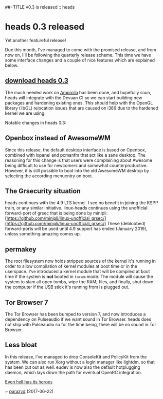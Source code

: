 ##+TITLE v0.3 is released :: heads

heads 0.3 released
==================

Yet another featureful release!

Due this month, I've managed to come with the promised release, and from
now on, I'll be following the quarterly release scheme. This time we
have some interface changes and a couple of nice features which are
explained below.


## [download heads 0.3](https://files.dyne.org/heads/)


The much needed work on [Amprolla](https://github.com/parazyd/amprolla)
has been done, and hopefully soon, heads will integrate with the Devuan
CI so we can start building new packages and hardening existing ones.
This should help with the OpenGL library (libGL) relocation issues that
are caused on i386 due to the hardened kernel we are using.


Notable changes in heads 0.3:

Openbox instead of AwesomeWM
----------------------------

Since this release, the default desktop interface is based on Openbox,
combined with lxpanel and pcmanfm that act like a sane desktop. The
reasoning for this change is that users were complaining about Awesome
being difficult to use for newcomers and somewhat counterproductive.
However, it is still possible to boot into the old AwesomeWM desktop by
selecting the according menuentry on boot.


The Grsecurity situation
------------------------

heads continues with the 4.9 LTS kernel. I see no benefit in joining the
KSPP train, or any similar initiative. linux-heads continues using the
unofficial forward-port of grsec that is being done by minipli:
[https://github.com/minipli/linux-unofficial_grsec/](https://github.com/minipli/linux-unofficial_grsec/)
These (deblobbed) forward-ports will be used until 4.9 support has ended
(January 2019), unless something amazing comes up.


permakey
--------

The root filesystem now holds stripped sources of the kernel it's running
in order to allow compilation of kernel modules at boot time or in the
userspace. I've introduced a kernel module that will be compiled at boot
time if the system is **not** booted in `toram` mode. The module will
cause the system to slam all open tombs, wipe the RAM, files, and finally,
shut down the computer if the USB stick it's running from is plugged out.


Tor Browser 7
-------------

The Tor Browser has been bumped to version 7, and now introduces a
dependency on Pulseaudio if we want sound in Tor Browser. heads does not
ship with Pulseaudio so for the time being, there will be no sound in Tor
Browser.


Less bloat
----------

In this release, I've managed to drop ConsoleKit and PolicyKit from the
system. We can also run Xorg without a login manager like lightdm, so
that has been cut out as well. eudev is now also the default hotplugging
daemon, which lays down the path for eventual OpenRC integration.


[Even hell has its heroes](https://www.youtube.com/watch?v=jOyQHr7REsM)

~ [parazyd](mailto:parazyd@dyne.org) (2017-06-22)
